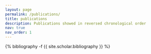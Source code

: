 ```yaml
---
layout: page
permalink: /publications/
title: publications
description: Publications showed in reversed chronological order
nav: true
nav_order: 1
---
```

<!-- _pages/publications.md -->
<div class="publications">

{% bibliography -f {{ site.scholar.bibliography }} %}

</div>
